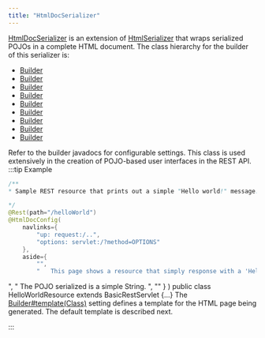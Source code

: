 ```yaml
---
title: "HtmlDocSerializer"
---
```


[HtmlDocSerializer](../apidocs/org/apache/juneau/html/HtmlDocSerializer.html) is an extension of [HtmlSerializer](../apidocs/org/apache/juneau/html/HtmlSerializer.html)
that wraps serialized POJOs in a complete HTML document.
The class hierarchy for the builder of this serializer is:
- [Builder](../apidocs/org/apache/juneau/Context/Builder.html)
- [Builder](../apidocs/org/apache/juneau/BeanContextable/Builder.html)
- [Builder](../apidocs/org/apache/juneau/BeanTraverseContext/Builder.html)
- [Builder](../apidocs/org/apache/juneau/serializer/Serializer/Builder.html)
- [Builder](../apidocs/org/apache/juneau/serializer/WriterSerializer/Builder.html)
- [Builder](../apidocs/org/apache/juneau/xml/XmlSerializer/Builder.html)
- [Builder](../apidocs/org/apache/juneau/html/HtmlSerializer/Builder.html)
- [Builder](../apidocs/org/apache/juneau/html/HtmlStrippedDocSerializer/Builder.html)
- [Builder](../apidocs/org/apache/juneau/html/HtmlDocSerializer/Builder.html)

Refer to the builder javadocs for configurable settings.
This class is used extensively in the creation of POJO-based user interfaces in the REST API.
:::tip Example


```java
/**
* Sample REST resource that prints out a simple "Hello world!" message.

*/
@Rest(path="/helloWorld")
@HtmlDocConfig(
    navlinks={
        "up: request:/..",
        "options: servlet:/?method=OPTIONS"
    },
    aside={
        "",
        "	This page shows a resource that simply response with a 'Hello world!' message
```


",
"
The POJO serialized is a simple String.
",
""
\}
)
public class HelloWorldResource extends BasicRestServlet \{...\}
The [Builder#template(Class)](../apidocs/org/apache/juneau/html/HtmlDocSerializer/Builder.html#template(Class)) setting defines
a template for the HTML page being generated.
The default template is described next.

:::
